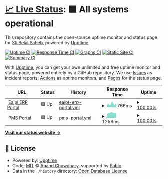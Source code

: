 # [📈 Live Status](https://skbelalsaheb.github.io/zapuza-heart-beat-checker): <!--live status--> **🟩 All systems operational**

This repository contains the open-source uptime monitor and status page for [Sk Belal Saheb](https://www.linkedin.com/in/skbelalsaheb/), powered by [Upptime](https://github.com/upptime/upptime).

[![Uptime CI](https://github.com/skbelalsaheb/zapuza-heart-beat-checker/workflows/Uptime%20CI/badge.svg)](https://github.com/skbelalsaheb/zapuza-heart-beat-checker/actions?query=workflow%3A%22Uptime+CI%22)
[![Response Time CI](https://github.com/skbelalsaheb/zapuza-heart-beat-checker/workflows/Response%20Time%20CI/badge.svg)](https://github.com/skbelalsaheb/zapuza-heart-beat-checker/actions?query=workflow%3A%22Response+Time+CI%22)
[![Graphs CI](https://github.com/skbelalsaheb/zapuza-heart-beat-checker/workflows/Graphs%20CI/badge.svg)](https://github.com/skbelalsaheb/zapuza-heart-beat-checker/actions?query=workflow%3A%22Graphs+CI%22)
[![Static Site CI](https://github.com/skbelalsaheb/zapuza-heart-beat-checker/workflows/Static%20Site%20CI/badge.svg)](https://github.com/skbelalsaheb/zapuza-heart-beat-checker/actions?query=workflow%3A%22Static+Site+CI%22)
[![Summary CI](https://github.com/skbelalsaheb/zapuza-heart-beat-checker/workflows/Summary%20CI/badge.svg)](https://github.com/skbelalsaheb/zapuza-heart-beat-checker/actions?query=workflow%3A%22Summary+CI%22)

With [Upptime](https://upptime.js.org), you can get your own unlimited and free uptime monitor and status page, powered entirely by a GitHub repository. We use [Issues](https://github.com/skbelalsaheb/zapuza-heart-beat-checker/issues) as incident reports, [Actions](https://github.com/skbelalsaheb/zapuza-heart-beat-checker/actions) as uptime monitors, and [Pages](https://skbelalsaheb.github.io/zapuza-heart-beat-checker) for the status page.

<!--start: status pages-->
<!-- This summary is generated by Upptime (https://github.com/upptime/upptime) -->
<!-- Do not edit this manually, your changes will be overwritten -->
<!-- prettier-ignore -->
| URL | Status | History | Response Time | Uptime |
| --- | ------ | ------- | ------------- | ------ |
| <img alt="" src="https://icons.duckduckgo.com/ip3/emp.eaipl.co.in.ico" height="13"> [Eaipl ERP Portal](https://emp.eaipl.co.in) | 🟩 Up | [eaipl-erp-portal.yml](https://github.com/skbelalsaheb/zapuza-heart-beat-checker/commits/HEAD/history/eaipl-erp-portal.yml) | <details><summary><img alt="Response time graph" src="./graphs/eaipl-erp-portal/response-time-week.png" height="20"> 766ms</summary><br><a href="https://up.zapuza.com/history/eaipl-erp-portal"><img alt="Response time 991" src="https://img.shields.io/endpoint?url=https%3A%2F%2Fraw.githubusercontent.com%2Fskbelalsaheb%2Fzapuza-heart-beat-checker%2FHEAD%2Fapi%2Feaipl-erp-portal%2Fresponse-time.json"></a><br><a href="https://up.zapuza.com/history/eaipl-erp-portal"><img alt="24-hour response time 647" src="https://img.shields.io/endpoint?url=https%3A%2F%2Fraw.githubusercontent.com%2Fskbelalsaheb%2Fzapuza-heart-beat-checker%2FHEAD%2Fapi%2Feaipl-erp-portal%2Fresponse-time-day.json"></a><br><a href="https://up.zapuza.com/history/eaipl-erp-portal"><img alt="7-day response time 766" src="https://img.shields.io/endpoint?url=https%3A%2F%2Fraw.githubusercontent.com%2Fskbelalsaheb%2Fzapuza-heart-beat-checker%2FHEAD%2Fapi%2Feaipl-erp-portal%2Fresponse-time-week.json"></a><br><a href="https://up.zapuza.com/history/eaipl-erp-portal"><img alt="30-day response time 833" src="https://img.shields.io/endpoint?url=https%3A%2F%2Fraw.githubusercontent.com%2Fskbelalsaheb%2Fzapuza-heart-beat-checker%2FHEAD%2Fapi%2Feaipl-erp-portal%2Fresponse-time-month.json"></a><br><a href="https://up.zapuza.com/history/eaipl-erp-portal"><img alt="1-year response time 991" src="https://img.shields.io/endpoint?url=https%3A%2F%2Fraw.githubusercontent.com%2Fskbelalsaheb%2Fzapuza-heart-beat-checker%2FHEAD%2Fapi%2Feaipl-erp-portal%2Fresponse-time-year.json"></a></details> | <details><summary><a href="https://up.zapuza.com/history/eaipl-erp-portal">100.00%</a></summary><a href="https://up.zapuza.com/history/eaipl-erp-portal"><img alt="All-time uptime 99.73%" src="https://img.shields.io/endpoint?url=https%3A%2F%2Fraw.githubusercontent.com%2Fskbelalsaheb%2Fzapuza-heart-beat-checker%2FHEAD%2Fapi%2Feaipl-erp-portal%2Fuptime.json"></a><br><a href="https://up.zapuza.com/history/eaipl-erp-portal"><img alt="24-hour uptime 100.00%" src="https://img.shields.io/endpoint?url=https%3A%2F%2Fraw.githubusercontent.com%2Fskbelalsaheb%2Fzapuza-heart-beat-checker%2FHEAD%2Fapi%2Feaipl-erp-portal%2Fuptime-day.json"></a><br><a href="https://up.zapuza.com/history/eaipl-erp-portal"><img alt="7-day uptime 100.00%" src="https://img.shields.io/endpoint?url=https%3A%2F%2Fraw.githubusercontent.com%2Fskbelalsaheb%2Fzapuza-heart-beat-checker%2FHEAD%2Fapi%2Feaipl-erp-portal%2Fuptime-week.json"></a><br><a href="https://up.zapuza.com/history/eaipl-erp-portal"><img alt="30-day uptime 100.00%" src="https://img.shields.io/endpoint?url=https%3A%2F%2Fraw.githubusercontent.com%2Fskbelalsaheb%2Fzapuza-heart-beat-checker%2FHEAD%2Fapi%2Feaipl-erp-portal%2Fuptime-month.json"></a><br><a href="https://up.zapuza.com/history/eaipl-erp-portal"><img alt="1-year uptime 99.73%" src="https://img.shields.io/endpoint?url=https%3A%2F%2Fraw.githubusercontent.com%2Fskbelalsaheb%2Fzapuza-heart-beat-checker%2FHEAD%2Fapi%2Feaipl-erp-portal%2Fuptime-year.json"></a></details>
| <img alt="" src="https://icons.duckduckgo.com/ip3/pms.zapuza.in.ico" height="13"> [PMS Portal](https://pms.zapuza.in) | 🟩 Up | [pms-portal.yml](https://github.com/skbelalsaheb/zapuza-heart-beat-checker/commits/HEAD/history/pms-portal.yml) | <details><summary><img alt="Response time graph" src="./graphs/pms-portal/response-time-week.png" height="20"> 1259ms</summary><br><a href="https://up.zapuza.com/history/pms-portal"><img alt="Response time 1301" src="https://img.shields.io/endpoint?url=https%3A%2F%2Fraw.githubusercontent.com%2Fskbelalsaheb%2Fzapuza-heart-beat-checker%2FHEAD%2Fapi%2Fpms-portal%2Fresponse-time.json"></a><br><a href="https://up.zapuza.com/history/pms-portal"><img alt="24-hour response time 1247" src="https://img.shields.io/endpoint?url=https%3A%2F%2Fraw.githubusercontent.com%2Fskbelalsaheb%2Fzapuza-heart-beat-checker%2FHEAD%2Fapi%2Fpms-portal%2Fresponse-time-day.json"></a><br><a href="https://up.zapuza.com/history/pms-portal"><img alt="7-day response time 1259" src="https://img.shields.io/endpoint?url=https%3A%2F%2Fraw.githubusercontent.com%2Fskbelalsaheb%2Fzapuza-heart-beat-checker%2FHEAD%2Fapi%2Fpms-portal%2Fresponse-time-week.json"></a><br><a href="https://up.zapuza.com/history/pms-portal"><img alt="30-day response time 1272" src="https://img.shields.io/endpoint?url=https%3A%2F%2Fraw.githubusercontent.com%2Fskbelalsaheb%2Fzapuza-heart-beat-checker%2FHEAD%2Fapi%2Fpms-portal%2Fresponse-time-month.json"></a><br><a href="https://up.zapuza.com/history/pms-portal"><img alt="1-year response time 1301" src="https://img.shields.io/endpoint?url=https%3A%2F%2Fraw.githubusercontent.com%2Fskbelalsaheb%2Fzapuza-heart-beat-checker%2FHEAD%2Fapi%2Fpms-portal%2Fresponse-time-year.json"></a></details> | <details><summary><a href="https://up.zapuza.com/history/pms-portal">100.00%</a></summary><a href="https://up.zapuza.com/history/pms-portal"><img alt="All-time uptime 99.57%" src="https://img.shields.io/endpoint?url=https%3A%2F%2Fraw.githubusercontent.com%2Fskbelalsaheb%2Fzapuza-heart-beat-checker%2FHEAD%2Fapi%2Fpms-portal%2Fuptime.json"></a><br><a href="https://up.zapuza.com/history/pms-portal"><img alt="24-hour uptime 100.00%" src="https://img.shields.io/endpoint?url=https%3A%2F%2Fraw.githubusercontent.com%2Fskbelalsaheb%2Fzapuza-heart-beat-checker%2FHEAD%2Fapi%2Fpms-portal%2Fuptime-day.json"></a><br><a href="https://up.zapuza.com/history/pms-portal"><img alt="7-day uptime 100.00%" src="https://img.shields.io/endpoint?url=https%3A%2F%2Fraw.githubusercontent.com%2Fskbelalsaheb%2Fzapuza-heart-beat-checker%2FHEAD%2Fapi%2Fpms-portal%2Fuptime-week.json"></a><br><a href="https://up.zapuza.com/history/pms-portal"><img alt="30-day uptime 99.60%" src="https://img.shields.io/endpoint?url=https%3A%2F%2Fraw.githubusercontent.com%2Fskbelalsaheb%2Fzapuza-heart-beat-checker%2FHEAD%2Fapi%2Fpms-portal%2Fuptime-month.json"></a><br><a href="https://up.zapuza.com/history/pms-portal"><img alt="1-year uptime 99.57%" src="https://img.shields.io/endpoint?url=https%3A%2F%2Fraw.githubusercontent.com%2Fskbelalsaheb%2Fzapuza-heart-beat-checker%2FHEAD%2Fapi%2Fpms-portal%2Fuptime-year.json"></a></details>

<!--end: status pages-->

[**Visit our status website →**](https://skbelalsaheb.github.io/zapuza-heart-beat-checker)

## 📄 License

- Powered by: [Upptime](https://github.com/upptime/upptime)
- Code: [MIT](./LICENSE) © [Anand Chowdhary](https://anandchowdhary.com), supported by [Pabio](https://pabio.com)
- Data in the `./history` directory: [Open Database License](https://opendatacommons.org/licenses/odbl/1-0/)
